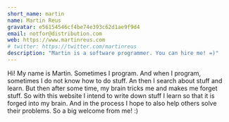 ```yaml
---
short_name: martin
name: Martin Reus
gravatar: e56154546cf4be74e393c62d1ae9f9d4
email: notfor@distribution.com
web: https://www.martinreus.com
# twitter: https://twitter.com/martinreus
description: "Martin is a software programmer. You can hire me! =)"
---
```

Hi! My name is Martin. Sometimes I program. And when I program, sometimes I do not know how to do stuff. An then I search about stuff and learn. But then after some time, my brain tricks me and makes me forget stuff. So with this website I intend to write down stuff I learn so that it is forged into my brain. And in the process I hope to also help others solve their problems. So a big welcome from me! :)

